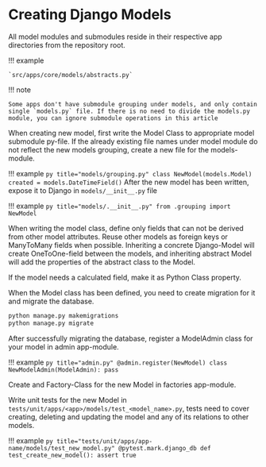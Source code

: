 # Creating Django Models

All model modules and submodules reside in their respective app directories from the repository root.

!!! example

    `src/apps/core/models/abstracts.py`

!!! note

    Some apps don't have submodule grouping under models, and only contain single `models.py` file. If there is no need to divide the models.py module, you can ignore submodule operations in this article

When creating new model, first write the Model Class to appropriate model submodule py-file. If the already existing file names under model module do not reflect the new models grouping, create a new file for the models-module. 

!!! example
    ``` py title="models/grouping.py"
    class NewModel(models.Model)
         created = models.DateTimeField()
    ```
After the new model has been written, expose it to Django in `models/__init__.py` file

!!! example
    ``` py title="models/.__init__.py"
    from .grouping import NewModel
    ```

When writing the model class, define only fields that can not be derived from other model attributes. Reuse other models as foreign keys or ManyToMany fields when possible. Inheriting a concrete Django-Model will create OneToOne-field between the models, and inheriting abstract Model will add the properties of the abstract class to the Model. 

If the model needs a calculated field, make it as Python Class property. 

When the Model class has been defined, you need to create migration for it and migrate the database. 

```bash
python manage.py makemigrations
python manage.py migrate
```

After successfully migrating the database, register a ModelAdmin class for your model in admin app-module. 

!!! example
    ``` py title="admin.py"
    @admin.register(NewModel)
    class NewModelAdmin(ModelAdmin):
        pass
    ```

Create and Factory-Class for the new Model in factories app-module. 

Write unit tests for the new Model in `tests/unit/apps/<app>/models/test_<model_name>.py`, tests need to cover creating, deleting and updating the model and any of its relations to other models. 

!!! example
    ``` py title="tests/unit/apps/app-name/models/test_new_model.py"
        @pytest.mark.django_db
        def test_create_new_model():
            assert true
    ```
